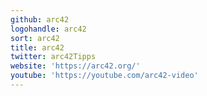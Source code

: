 ```yaml
---
github: arc42
logohandle: arc42
sort: arc42
title: arc42
twitter: arc42Tipps
website: 'https://arc42.org/'
youtube: 'https://youtube.com/arc42-video'
---
```

